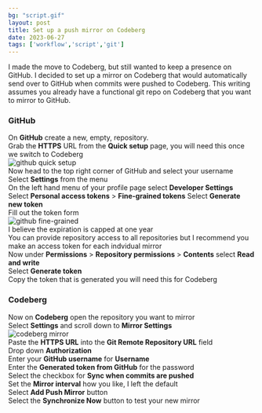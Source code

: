 ```yaml
---
bg: "script.gif"
layout: post
title: Set up a push mirror on Codeberg
date: 2023-06-27
tags: ['workflow','script','git']
---
```


I made the move to Codeberg, but still wanted to keep a presence on GitHub. I decided to set up a mirror on Codeberg that would automatically send over to GitHub when commits were pushed to Codeberg. This writing assumes you already have a functional git repo on Codeberg that you want to mirror to GitHub.

### GitHub
On **GitHub** create a new, empty, repository.  
Grab the **HTTPS** URL from the **Quick setup** page, you will need this once we switch to Codeberg  
![github quick setup](https://github.com/cbrookins/tech.brookins.info/raw/main/assets/images/codeberg_mirror_01.png "github quick setup")  
Now head to the top right corner of GitHub and select your username  
Select **Settings** from the menu  
On the left hand menu of your profile page select **Developer Settings**  
Select **Personal access tokens** > **Fine-grained tokens**
Select **Generate new token**  
Fill out the token form    
![github fine-grained](https://github.com/cbrookins/tech.brookins.info/raw/main/assets/images/codeberg_mirror_02.png "github fine-grained")  
I believe the expiration is capped at one year  
You can provide repository access to all repositories but I recommend you make an access token for each indvidual mirror  
Now under **Permissions** > **Repository permissions** > **Contents** select **Read and write**  
Select **Generate token**  
Copy the token that is generated you will need this for Codeberg  

### Codeberg
Now on **Codeberg** open the repository you want to mirror  
Select **Settings** and scroll down to **Mirror Settings**  
![codeberg mirror](https://github.com/cbrookins/tech.brookins.info/raw/main/assets/images/codeberg_mirror_03.png "codeberg mirror")  
Paste the **HTTPS URL** into the **Git Remote Repository URL** field  
Drop down **Authorization**  
Enter your **GitHub username** for **Username**  
Enter the **Generated token from GitHub** for the password  
Select the checkbox for **Sync when commits are pushed**  
Set the **Mirror interval** how you like, I left the default  
Select **Add Push Mirror** button  
Select the **Synchronize Now** button to test your new mirror